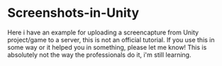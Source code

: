 # Screenshots-in-Unity
Here i have an example for uploading a screencapture from Unity project/game to a server, this is not an official tutorial.
If you use this in some way or it helped you in something, please let me know! 
This is absolutely not the way the professionals do it, i'm still learning.
